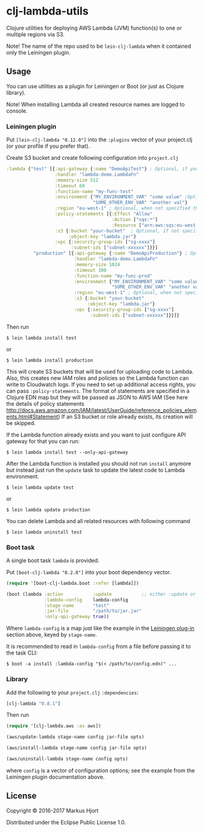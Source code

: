 # clj-lambda-utils

Clojure utilities for deploying AWS Lambda (JVM) function(s) to one or multiple regions via S3.

Note! The name of the repo used to be ```lein-clj-lambda``` when it contained only the Leiningen plugin.

## Usage

You can use utilities as a plugin for Leiningen or Boot (or just as Clojure library).

Note! When installing Lambda all created resource names are logged to console.

### Leiningen plugin

Put `[lein-clj-lambda "0.12.0"]` into the `:plugins` vector of your project.clj (or your profile if you prefer that).

Create S3 bucket and create following configuration into `project.clj`

```clojure
:lambda {"test" [{:api-gateway {:name "DemoApiTest"} ; Optional, if you want to access via API Gateway
                  :handler "lambda-demo.LambdaFn"
                  :memory-size 512
                  :timeout 60
                  :function-name "my-func-test"
                  :environment {"MY_ENVIRONMENT_VAR" "some value" ;Optional
                                "SOME_OTHER_ENV_VAR" "another val"}
                  :region "eu-west-1" ; Optional, when not specified the default region specified in your AWS config will be used
                  :policy-statements [{:Effect "Allow"
                                       :Action ["sqs:*"]
                                       :Resource ["arn:aws:sqs:eu-west-1:*"]}]
                  :s3 {:bucket "your-bucket"  ; Optional, if not specified default bucket will be generated
                       :object-key "lambda.jar"}
                  :vpc {:security-group-ids ["sg-xxxx"]
                        :subnet-ids ["subnet-xxxxxx"]}}]
          "production" [{:api-gateway {:name "DemoApiProduction"} ; Optional, if you want to access via API Gateway
                         :handler "lambda-demo.LambdaFn"
                         :memory-size 1024
                         :timeout 300
                         :function-name "my-func-prod"
                         :environment {"MY_ENVIRONMENT_VAR" "some value"
                                       "SOME_OTHER_ENV_VAR" "another val"}
                         :region "eu-west-1" ; Optional, when not specified the default region specified in your AWS config will be used
                         :s3 {:bucket "your-bucket"
                              :object-key "lambda.jar"}
                         :vpc {:security-group-ids ["sg-xxxx"]
                               :subnet-ids ["subnet-xxxxxx"]}}]}
```

Then run

    $ lein lambda install test

or

    $ lein lambda install production

This will create S3 buckets that will be used for uploading code to Lambda.
Also, this creates new IAM roles and policies so the Lambda function can write to
Cloudwatch logs. If you need to set up additional access rights, you can pass
`:policy-statements`. The format of statements are specified in a Clojure EDN map
but they will be passed as JSON to AWS IAM (See here the details of policy
statements http://docs.aws.amazon.com/IAM/latest/UserGuide/reference_policies_elements.html#Statement)
If an S3 bucket or role already exists, its creation will be skipped.

If the Lambda function already exists and you want to just configure API gateway for that you can run:

    $ lein lambda install test --only-api-gateway

After the Lambda function is installed you should not run `install` anymore but instead just run the
`update` task to update the latest code to Lambda environment.

    $ lein lambda update test

or

    $ lein lambda update production

You can delete Lambda and all related resources with following command

    $ lein lambda uninstall test

### Boot task

A single boot task `lambda` is provided.

Put `[boot-clj-lambda "0.2.0"]` into your boot dependency vector.

``` clojure
(require '[boot-clj-lambda.boot :refer [lambda]])

(boot (lambda :action           :update           ;; either :update or :install
              :lambda-config    lambda-config
              :stage-name       "test"
              :jar-file         "/path/to/jar.jar"
              :only-api-gateway true))
```

Where `lambda-config` is a map just like the example in the [Leiningen plug-in](#leiningen-plugin) section above,
keyed by `stage-name`.

It is recommended to read in `lambda-config` from a file before passing it to the task CLI:

    $ boot -a install :lambda-config "$(< /path/to/config.edn)" ...

### Library

Add the following to your `project.clj` `:dependencies`:

```clojure
[clj-lambda "0.8.1"]
```

Then run

```clojure
(require '[clj-lambda.aws :as aws])

(aws/update-lambda stage-name config jar-file opts)

(aws/install-lambda stage-name config jar-file opts)

(aws/uninstall-lambda stage-name config opts)
```

where `config` is a vector of configuration options; see the example from the Leiningen plugin documentation above.

## License

Copyright © 2016-2017 Markus Hjort

Distributed under the Eclipse Public License 1.0.
